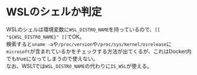 # WSLのシェルか判定

WSLのシェルは環境変数に`WSL_DISTRO_NAME`を持っているので、`[[ "${WSL_DISTRO_NAME}" ]]`でOK。  
検索すると`uname -a`や`/proc/version`や`/proc/sys/kernel/osrelease`に`microsoft`が含まれているかをチェックする方法が出てくるが、これはDocker内でもtrueになってしまうので使えない。  
なお、WSL1では`WSL_DISTRO_NAME`の代わりに`IS_WSL`が使える。
